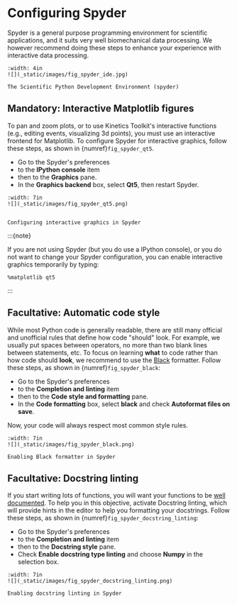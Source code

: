 # Configuring Spyder

Spyder is a general purpose programming environment for scientific applications, and it suits very well biomechanical data processing. We however recommend doing these steps to enhance your experience with interactive data processing.


```{figure-md} fig_spyder_ide
:width: 4in
![](_static/images/fig_spyder_ide.jpg)

The Scientific Python Development Environment (spyder)
```

## Mandatory: Interactive Matplotlib figures

To pan and zoom plots, or to use Kinetics Toolkit's interactive functions (e.g., editing events, visualizing 3d points), you must use an interactive frontend for Matplotlib. To configure Spyder for interactive graphics, follow these steps, as shown in {numref}`fig_spyder_qt5`.

- Go to the Spyder's preferences
- to the **IPython console** item
- then to the **Graphics** pane.
- In the **Graphics backend** box, select **Qt5**, then restart Spyder.


```{figure-md} fig_spyder_qt5
:width: 7in
![](_static/images/fig_spyder_qt5.png)


Configuring interactive graphics in Spyder
```

:::{note}

If you are not using Spyder (but you do use a IPython console), or you do not want to change your Spyder configuration, you can enable interactive graphics temporarily by typing:

```
%matplotlib qt5
```

:::

## Facultative: Automatic code style

While most Python code is generally readable, there are still many official and unofficial rules that define how code "should" look. For example, we usually put spaces between operators, no more than two blank lines between statements, etc. To focus on learning **what** to code rather than how code should **look**, we recommend to use the [Black](https://black.readthedocs.io) formatter. Follow these steps, as shown in {numref}`fig_spyder_black`:

- Go to the Spyder's preferences
- to the **Completion and linting** item
- then to the **Code style and formatting** pane.
- In the **Code formatting** box, select **black** and check **Autoformat files on save**.

Now, your code will always respect most common style rules.

```{figure-md} fig_spyder_black
:width: 7in
![](_static/images/fig_spyder_black.png)

Enabling Black formatter in Spyder
```

## Facultative: Docstring linting

If you start writing lots of functions, you will want your functions to be [well documented](python_functions_docstrings.md). To help you in this objective, activate Docstring linting, which will provide hints in the editor to help you formatting your docstrings. Follow these steps, as shown in {numref}`fig_spyder_docstring_linting`:

- Go to the Spyder's preferences
- to the **Completion and linting** item
- then to the **Docstring style** pane.
- Check **Enable docstring type linting** and choose **Numpy** in the selection box.

```{figure-md} fig_spyder_docstring_linting
:width: 7in
![](_static/images/fig_spyder_docstring_linting.png)

Enabling docstring linting in Spyder
```
